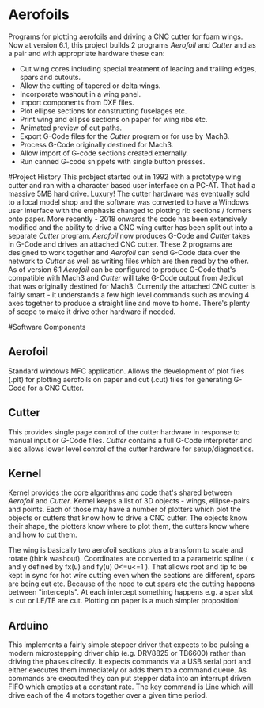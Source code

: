 # Aerofoils

Programs for plotting aerofoils and driving a CNC cutter for foam wings. Now at version 6.1, this project builds 2 programs _Aerofoil_ and _Cutter_ and as a pair and with appropriate hardware these can:
* Cut wing cores including special treatment of leading and trailing edges, spars and cutouts.
* Allow the cutting of tapered or delta wings.
* Incorporate washout in a wing panel.
* Import components from DXF files.
* Plot ellipse sections for constructing fuselages etc.
* Print wing and ellipse sections on paper for wing ribs etc.
* Animated preview of cut paths.
* Export G-Code files for the _Cutter_ program or for use by Mach3.
* Process G-Code originally destined for Mach3.
* Allow import of G-code sections created externally.
* Run canned G-code snippets with single button presses.

#Project History
This probject started out in 1992 with a prototype wing cutter and ran with a character based user interface on a PC-AT. That had a massive 5MB hard drive.  Luxury! The cutter hardware was eventually sold to a local model shop and the software was converted to have a Windows user interface with the emphasis changed to plotting rib sections / formers onto paper. 
More recently - 2018 onwards the code has been extensively modified and the ability to drive a CNC wing cutter has been split out into a separate _Cutter_ program.  _Aerofoil_ now produces G-Code and _Cutter_ takes in G-Code and drives an attached CNC cutter.  These 2 programs are designed to work together and _Aerofoil_ can send G-Code data over the network to _Cutter_ as well as writing files which are then read by the other.
As of version 6.1  _Aerofoil_ can be configured to produce G-Code that's compatible with Mach3 and _Cutter_ will take G-Code output from Jedicut that was originally destined for Mach3.
Currently the attached CNC cutter is fairly smart - it understands a few high level commands such as moving 4 axes together to produce a straight line and move to home.  There's plenty of scope to make it drive other hardware if needed.

#Software Components

## Aerofoil
Standard windows MFC application.  Allows the development of plot files (.plt) for plotting aerofoils on paper and cut (.cut) files for generating G-Code for a CNC Cutter.

## Cutter
This provides single page control of the cutter hardware in response to manual input or G-Code files.  _Cutter_ contains a full G-Code interpreter and also allows lower level control of the cutter hardware for setup/diagnostics.

## Kernel
Kernel provides the core algorithms and code that's shared between _Aerofoil_ and _Cutter_.
Kernel keeps a list of 3D objects - wings, ellipse-pairs and points.  Each of those may have a number of plotters which plot the objects or cutters that know how to drive a CNC cutter.  The objects know their shape, the plotters know where to plot them, the cutters know where and how to cut them.

The wing is basically two aerofoil sections plus a transform to scale and rotate (think washout). Coordinates are converted to a parametric spline ( x and y defined by fx(u) and fy(u) 0<=u<=1 ).  That allows root and tip to be kept in sync for hot wire cutting  even when the sections are different, spars are being cut etc.  Because of the need to cut spars etc the cutting happens between "intercepts".  At each intercept something happens e.g. a spar slot is cut or LE/TE are cut.   Plotting on paper is a much simpler proposition!


## Arduino
This implements a fairly simple stepper driver that expects to be pulsing a modern microstepping driver chip (e.g. DRV8825 or TB6600) rather than driving the phases directly.  It expects commands via a USB serial port and either executes them immediately or adds them to a command queue.  As commands are executed they can put stepper data into an interrupt driven FIFO which empties at a constant rate. The key command is Line which will drive each of the 4 motors together over a given time period.
